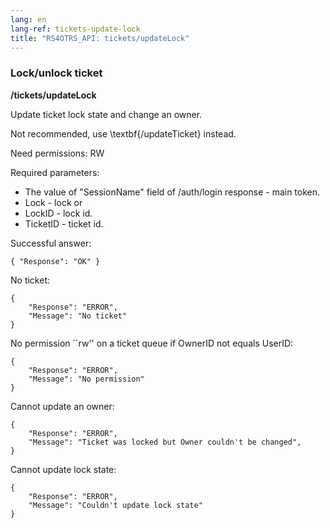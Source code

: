 ```yaml
---
lang: en
lang-ref: tickets-update-lock
title: "RS4OTRS_API: tickets/updateLock"
---
```


### Lock/unlock ticket

**/tickets/updateLock**

Update ticket lock state and change an owner.

Not recommended, use \textbf{/updateTicket} instead.

Need permissions: RW

Required parameters:

- The value of "SessionName" field of /auth/login response - main token.
- Lock - lock or
- LockID - lock id.
- TicketID - ticket id.

Successful answer:

```
{ "Response": "OK" }
```

No ticket:

```
{
    "Response": "ERROR",
    "Message": "No ticket"
}
```

No permission ``rw'' on a ticket queue if OwnerID not equals UserID:

```
{
    "Response": "ERROR",
    "Message": "No permission"
}
```

Cannot update an owner:

```
{
    "Response": "ERROR",
    "Message": "Ticket was locked but Owner couldn't be changed",
}
```

Cannot update lock state:

```
{
    "Response": "ERROR",
    "Message": "Couldn't update lock state"
}
```
